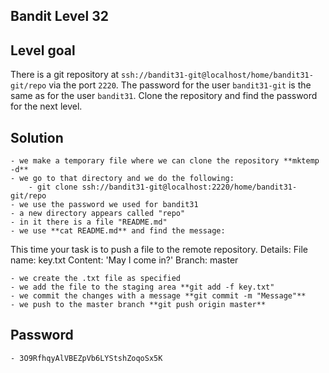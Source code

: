 ## Bandit Level 32

## Level goal
There is a git repository at `ssh://bandit31-git@localhost/home/bandit31-git/repo` via the port `2220`. The password for the user `bandit31-git` is the same as for the user `bandit31`.
Clone the repository and find the password for the next level.

## Solution
    - we make a temporary file where we can clone the repository **mktemp -d**
    - we go to that directory and we do the following:
    	- git clone ssh://bandit31-git@localhost:2220/home/bandit31-git/repo
    - we use the password we used for bandit31
    - a new directory appears called "repo"
    - in it there is a file "README.md"
    - we use **cat README.md** and find the message: 

This time your task is to push a file to the remote repository.
Details:
    File name: key.txt
    Content: 'May I come in?'
    Branch: master

    - we create the .txt file as specified
    - we add the file to the staging area **git add -f key.txt"
    - we commit the changes with a message **git commit -m "Message"**
    - we push to the master branch **git push origin master**

## Password
    - 3O9RfhqyAlVBEZpVb6LYStshZoqoSx5K

